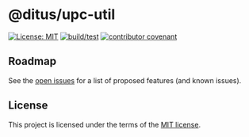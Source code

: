 # @ditus/upc-util

[![License: MIT](https://img.shields.io:/github/license/ditus-software/upc-util)](LICENSE.md)
[![build/test](https://github.com/ditus-software/upc-util/actions/workflows/node.js.yml/badge.svg?branch=master)](https://github.com/ditus-software/upc-util/actions/workflows/node.js.yml)
[![contributor covenant](https://img.shields.io/badge/Contributor%20Covenant-v2.0%20adopted-ff69b4.svg)](CODE-OF-CONDUCT.md)

## Roadmap

See the [open issues](https://github.com/ditus-software/upc-util/issues) for a
list of proposed features (and known issues).

## License

This project is licensed under the terms of the [MIT license](LICENSE.md).
